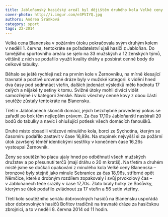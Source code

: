 ```yaml
---
title: Jabloňanský hasičský areál byl dějištěm druhého kola Velké ceny Blanenska v požárním útoku
cover-photo: http://i.imgur.com/e3PVIYQ.jpg
authors: Andrea Šrámková
category: sport
tags: 22-2014 
---
```


Velká cena Blanenska v požárním útoku pokračovala svým druhým kolem v neděli 1. června, tentokráte se pořadatelství ujali hasiči z Jabloňan. Do tamějšího sportovního areálu se sjelo na 33 mužských a 12 ženských týmů, většině z nich se podařilo využít kvality dráhy a posbírat cenné body do celkové tabulky.

Běhalo se ještě rychleji než na prvním kole v Žernovníku, na mírně klesající travnaté a poctivě urovnané dráze byly v mužské kategorii k vidění hned dva časy pod sedmnáct vteřin, dalších jedenáct výsledků mělo hodnotu 17 celých a nějaké ty setiny k tomu. Svižné útoky mohli diváci vidět samozřejmě i v kategorii ženské. Navíc všechny cenné kovy z obou částí soutěže zůstaly tentokráte na Blanensku.

Třetí v Jabloňanech skončili domácí, jejich bezchybně provedený pokus se zařadil po bok těm nejlepším právem. Za čas 17,10s Jabloňanští nasbírali 20 bodů do tabulky a navíc i ohlušující potlesk všech domácích fanoušků.

Druhé místo obsadili vítězové minulého kola, borci ze Sychotína, kterým se časomíru podařilo zastavit v čase 16,89s. Na stupínek nejvyšší si za požární útok završený téměř identickými sestřiky v konečném čase 16,26s vystoupal Žernovník.

Ženy se soutěžního placu ujaly hned po odběhnutí všech mužských družstev a po přesunutí terčů (mají dráhu o 20 m kratší).
Na třetím a druhém místě jsme se dočkali opakování z minulého kola Velké ceny Blanenska – bronzové byly stejně jako minule Sebranice za čas 18,96s, stříbrné opět Němčice, které s drobným rozdílem zopakovaly i svůj prvokolový čas – v Jabloňanech teče srazily v čase 17,70s. Zlato braly holky ze Šošůvky, kterým se útok podařilo zvládnout za 17 vteřin a 56 setin vteřiny.

Třetí kolo soutěžního seriálu dobrovolných hasičů na Blanensku uspořádá sbor dobrovolných hasičů Bořitov tradičně na travnaté dráze za hasičskou zbrojnicí, a to v neděli 8. června 2014 od 11 hodin.